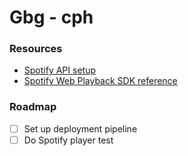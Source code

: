 # Gbg - cph

### Resources

- [Spotify API setup](https://developer.spotify.com/documentation/web-playback-sdk/guide/)
- [Spotify Web Playback SDK reference](https://developer.spotify.com/documentation/web-playback-sdk/reference/)

### Roadmap

- [ ] Set up deployment pipeline
- [ ] Do Spotify player test
